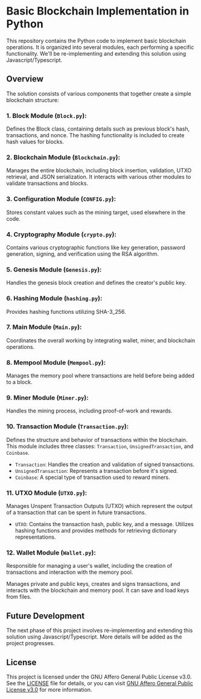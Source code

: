 #  Basic Blockchain Implementation in Python
This repository contains the Python code to implement basic blockchain operations. It is organized into several modules, each performing a specific functionality. We'll be re-implementing and extending this solution using Javascript/Typescript.

## Overview

The solution consists of various components that together create a simple blockchain structure:

### 1. Block Module (`Block.py`):
Defines the Block class, containing details such as previous block's hash, transactions, and nonce. The hashing functionality is included to create hash values for blocks.

### 2. Blockchain Module (`Blockchain.py`):
Manages the entire blockchain, including block insertion, validation, UTXO retrieval, and JSON serialization. It interacts with various other modules to validate transactions and blocks.

### 3. Configuration Module (`CONFIG.py`):
Stores constant values such as the mining target, used elsewhere in the code.

### 4. Cryptography Module (`crypto.py`):
Contains various cryptographic functions like key generation, password generation, signing, and verification using the RSA algorithm.

### 5. Genesis Module (`Genesis.py`):
Handles the genesis block creation and defines the creator's public key.

### 6. Hashing Module (`hashing.py`):
Provides hashing functions utilizing SHA-3_256.

### 7. Main Module (`Main.py`):
Coordinates the overall working by integrating wallet, miner, and blockchain operations.

### 8. Mempool Module (`Mempool.py`):
Manages the memory pool where transactions are held before being added to a block.

### 9. Miner Module (`Miner.py`):
Handles the mining process, including proof-of-work and rewards.

### 10. Transaction Module (`Transaction.py`):
Defines the structure and behavior of transactions within the blockchain. This module includes three classes: `Transaction`, `UnsignedTransaction`, and `Coinbase`.

- `Transaction`: Handles the creation and validation of signed transactions.
- `UnsignedTransaction`: Represents a transaction before it's signed.
- `Coinbase`: A special type of transaction used to reward miners.

### 11. UTXO Module (`UTXO.py`):
Manages Unspent Transaction Outputs (UTXO) which represent the output of a transaction that can be spent in future transactions.

- `UTXO`: Contains the transaction hash, public key, and a message. Utilizes hashing functions and provides methods for retrieving dictionary representations.


### 12. Wallet Module (`Wallet.py`):
Responsible for managing a user's wallet, including the creation of transactions and interaction with the memory pool.

Manages private and public keys, creates and signs transactions, and interacts with the blockchain and memory pool. It can save and load keys from files.


## Future Development

The next phase of this project involves re-implementing and extending this solution using Javascript/Typescript. More details will be added as the project progresses.


## License

This project is licensed under the GNU Affero General Public License v3.0. See the [LICENSE](./LICENSE) file for details, or you can visit [GNU Affero General Public License v3.0](https://www.gnu.org/licenses/agpl-3.0.en.html) for more information.